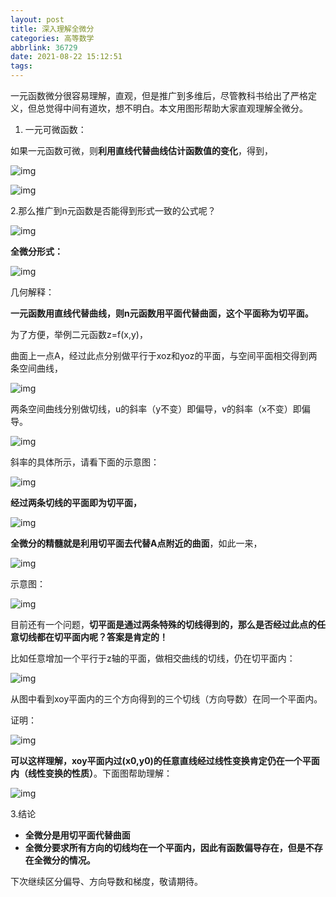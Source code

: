 ```yaml
---
layout: post
title: 深入理解全微分
categories: 高等数学
abbrlink: 36729
date: 2021-08-22 15:12:51
tags:
---
```






一元函数微分很容易理解，直观，但是推广到多维后，尽管教科书给出了严格定义，但总觉得中间有道坎，想不明白。本文用图形帮助大家直观理解全微分。



1. 一元可微函数：

如果一元函数可微，则**利用直线代替曲线估计函数值的变化**，得到，<!--more-->



![img](https://pic3.zhimg.com/80/v2-b16754655d1f1ad0d73414ec070ca442_1440w.jpg)





![img](https://pic4.zhimg.com/80/v2-4301814015999969fe717876658c45cb_1440w.jpg)



2.那么推广到n元函数是否能得到形式一致的公式呢？



![img](https://pic2.zhimg.com/80/v2-1c27a37aa859d8f28d9de6bb03c52509_1440w.jpg)



**全微分形式：**







![img](https://pic2.zhimg.com/80/v2-17c96dd519cbb2a6d16608af67b1f63d_1440w.jpg)



几何解释：

**一元函数用直线代替曲线，则n元函数用平面代替曲面，这个平面称为切平面。**

为了方便，举例二元函数z=f(x,y)，

曲面上一点A，经过此点分别做平行于xoz和yoz的平面，与空间平面相交得到两条空间曲线，



![img](https://pic1.zhimg.com/80/v2-c1a559d9e7487ce75859a00ae824a3a4_1440w.jpg)







两条空间曲线分别做切线，u的斜率（y不变）即偏导，v的斜率（x不变）即偏导。



![img](https://pic1.zhimg.com/80/v2-5912a6abb32a1d933cd0197287187418_1440w.jpg)



斜率的具体所示，请看下面的示意图：



![img](https://pic2.zhimg.com/80/v2-507a3898c3f74b37e4dcdc2630354731_1440w.jpg)



**经过两条切线的平面即为切平面，**



![img](https://pic3.zhimg.com/80/v2-37dd1ac41aa5ac6c2f55ed9e65b2a0b6_1440w.jpg)





**全微分的精髓就是利用切平面去代替A点附近的曲面**，如此一来，



![img](https://pic3.zhimg.com/80/v2-d6bb6ce309fe8b044c05821a669aa8fe_1440w.jpg)



示意图：



![img](https://pic1.zhimg.com/80/v2-25b401ba7c285b87698ca8c58a595e34_1440w.jpg)





目前还有一个问题，**切平面是通过两条特殊的切线得到的，那么是否经过此点的任意切线都在切平面内呢？答案是肯定的！**

比如任意增加一个平行于z轴的平面，做相交曲线的切线，仍在切平面内：





![img](https://pic3.zhimg.com/80/v2-b5d4f87b0a4bc78dae160d8e24dcb42e_1440w.jpg)



从图中看到xoy平面内的三个方向得到的三个切线（方向导数）在同一个平面内。

证明：



![img](https://pic4.zhimg.com/80/v2-f8f558caf651fe95324f40670a0f752f_1440w.jpg)



 **可以这样理解，xoy平面内过(x0,y0)的任意直线经过线性变换肯定仍在一个平面内（线性变换的性质）**。下面图帮助理解：



![img](https://pic2.zhimg.com/80/v2-be7626bc511889f153f9462cace1cfd1_1440w.jpg)



3.结论

- **全微分是用切平面代替曲面**
- **全微分要求所有方向的切线均在一个平面内，因此有函数偏导存在，但是不存在全微分的情况。**

 下次继续区分偏导、方向导数和梯度，敬请期待。
